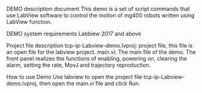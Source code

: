 DEMO description document
This demo is a set of script commands that use LabView software to control the motion of mg400 robots written using LabView function.

DEMO system requirements
Labbiew 2017 and above

Project file description
tcp-ip-Labview-demo.lvproj: project file, this file is an open file for the labview project.
main.vi: The main file of the demo. The front panel realizes the functions of enabling, powering on, clearing the alarm, setting the rate, MovJ and trajectory reproduction.

How to use Demo
Use labview to open the project file tcp-ip-Labview-demo.lvproj, then open the main.vi file and click Run.